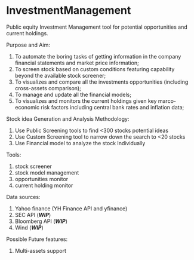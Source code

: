 # InvestmentManagement
Public equity Investment Management tool for potential opportunities and current holdings.

Purpose and Aim:
1. To automate the boring tasks of getting information in the company financial statements and market price information;
2. To screen stock based on custom conditions featuring capability beyond the available stock screener;
3. To visualizes and compare all the investments opportunities (including cross-assets comparison);
4. To manage and update all the financial models;
5. To visualizes and monitors the current holdings given key marco-economic risk factors including central bank rates and inflation data;

Stock idea Generation and Analysis Methodology:
1. Use Public Screening tools to find <300 stocks potential ideas
2. Use Custom Screening tool to narrow down the search to <20 stocks
3. Use Financial model to analyze the stock Individually

Tools:
1. stock screener
2. stock model management
3. opportunities monitor
4. current holding monitor

Data sources:
1. Yahoo finance (YH Finance API and yfinance)
2. SEC API (***WIP***)
3. Bloomberg API (***WIP***)
4. Wind (***WIP***)

Possible Future features:
1. Multi-assets support